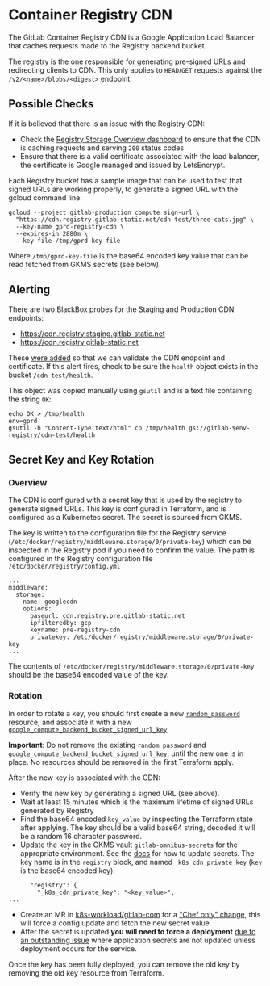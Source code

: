 # Container Registry CDN

The GitLab Container Registry CDN is a Google Application Load Balancer that caches requests made to the Registry backend bucket.

The registry is the one responsible for generating pre-signed URLs and redirecting clients to CDN. This only applies to `HEAD`/`GET` requests against the `/v2/<name>/blobs/<digest>` endpoint.

## Possible Checks

If it is believed that there is an issue with the Registry CDN:

- Check the [Registry Storage Overview dashboard](https://dashboards.gitlab.net/d/registry-storage/registry-storage-detail?from=now-1h&to=now&var-PROMETHEUS_DS=Global&var-environment=gprd&var-stage=main&orgId=1) to ensure that the CDN is caching requests and serving `200` status codes
- Ensure that there is a valid certificate associated with the load balancer, the certificate is Google managed and issued by LetsEncrypt.

Each Registry bucket has a sample image that can be used to test that signed URLs are working properly, to generate a signed URL with the gcloud command line:

```
gcloud --project gitlab-production compute sign-url \
  "https://cdn.registry.gitlab-static.net/cdn-test/three-cats.jpg" \
  --key-name gprd-registry-cdn \
  --expires-in 2880m \
  --key-file /tmp/gprd-key-file
```

Where `/tmp/gprd-key-file` is the base64 encoded key value that can be read fetched from GKMS secrets (see below).

## Alerting

There are two BlackBox probes for the Staging and Production CDN endpoints:

- <https://cdn.registry.staging.gitlab-static.net>
- <https://cdn.registry.gitlab-static.net>

These [were added](https://gitlab.com/gitlab-com/gl-infra/chef-repo/-/merge_requests/1273) so that we can validate the CDN endpoint and certificate.
If this alert fires, check to be sure the `health` object exists in the bucket `/cdn-test/health`.

This object was copied manually using `gsutil` and is a text file containing the string `OK`:

```
echo OK > /tmp/health
env=gprd
gsutil -h "Content-Type:text/html" cp /tmp/health gs://gitlab-$env-registry/cdn-test/health
```

## Secret Key and Key Rotation

### Overview

The CDN is configured with a secret key that is used by the registry to generate signed URLs. This key is configured in Terraform, and is configured as a Kubernetes secret. The secret is sourced from GKMS.

The key is written to the configuration file for the Registry service (`/etc/docker/registry/middleware.storage/0/private-key`) which can be inspected in the Registry pod if you need to confirm the value.
The path is configured in the Registry configuration file `/etc/docker/registry/config.yml`

```
...
middleware:
  storage:
  - name: googlecdn
    options:
      baseurl: cdn.registry.pre.gitlab-static.net
      ipfilteredby: gcp
      keyname: pre-registry-cdn
      privatekey: /etc/docker/registry/middleware.storage/0/private-key
...
```

The contents of `/etc/docker/registry/middleware.storage/0/private-key` should be the base64 encoded value of the key.

### Rotation

In order to rotate a key, you should first create a new [`random_password`](https://ops.gitlab.net/gitlab-com/gl-infra/config-mgmt/-/blob/05e2b7dbbe1fc46740b16efe9e15802ec26eea01/modules/lb-cdn/main.tf#L1-4) resource, and associate it with a new [`google_compute_backend_bucket_signed_url_key`](https://ops.gitlab.net/gitlab-com/gl-infra/config-mgmt/-/blob/05e2b7dbbe1fc46740b16efe9e15802ec26eea01/modules/lb-cdn/main.tf#L15-20)

**Important**: Do not remove the existing `random_password` and `google_compute_backend_bucket_signed_url_key`, until the new one is in place. No resources should be removed in the first Terraform apply.

After the new key is associated with the CDN:

- Verify the new key by generating a signed URL (see above).
- Wait at least 15 minutes which is the maximum lifetime of signed URLs generated by Registry
- Find the base64 encoded `key_value`  by inspecting the Terraform state after applying. The key should be a valid base64 string, decoded it will be a random 16 character password.
- Update the key in the GKMS vault `gitlab-omnibus-secrets` for the appropriate environment. See the [docs](https://gitlab.com/gitlab-com/runbooks/-/blob/master/docs/uncategorized/gkms-chef-secrets.md) for how to update secrets. The key name is in the `registry` block, and named `_k8s_cdn_private_key` (`key` is the base64 encoded key):

```
      "registry": {
        "_k8s_cdn_private_key": "<key_value>",
...

```

- Create an MR in [k8s-workload/gitlab-com](https://gitlab.com/gitlab-com/gl-infra/k8s-workloads/gitlab-com) for a ["Chef only" change](https://gitlab.com/gitlab-com/gl-infra/k8s-workloads/gitlab-com/-/blob/9320b1e58f53711ec39057c99d17dad76bcdcb92/CHEF_CONFIG_UPDATE), this will force a config update and fetch the new secret value.
- After the secret is updated **you will need to force a deployment** [due to an outstanding issue](https://gitlab.com/gitlab-com/gl-infra/delivery/-/issues/2189) where application secrets are not updated unless deployment occurs for the service.

Once the key has been fully deployed, you can remove the old key by removing the old key resource from Terraform.
